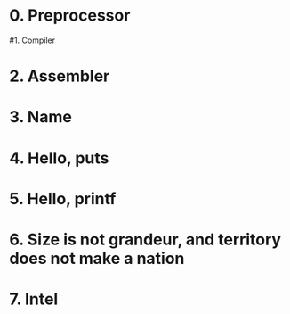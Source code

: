 # 0. Preprocessor
#1. Compiler
# 2. Assembler
# 3. Name
# 4. Hello, puts
# 5. Hello, printf
# 6. Size is not grandeur, and territory does not make a nation
# 7. Intel
